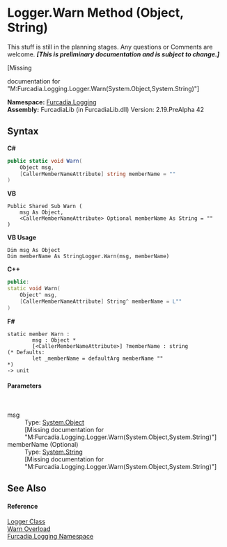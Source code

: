 # Logger.Warn Method (Object, String)
This stuff is still in the planning stages. Any questions or Comments are welcome. _**\[This is preliminary documentation and is subject to change.\]**_

\[Missing <summary> documentation for "M:Furcadia.Logging.Logger.Warn(System.Object,System.String)"\]

**Namespace:**&nbsp;<a href="N_Furcadia_Logging">Furcadia.Logging</a><br />**Assembly:**&nbsp;FurcadiaLib (in FurcadiaLib.dll) Version: 2.19.PreAlpha 42

## Syntax

**C#**<br />
``` C#
public static void Warn(
	Object msg,
	[CallerMemberNameAttribute] string memberName = ""
)
```

**VB**<br />
``` VB
Public Shared Sub Warn ( 
	msg As Object,
	<CallerMemberNameAttribute> Optional memberName As String = ""
)
```

**VB Usage**<br />
``` VB Usage
Dim msg As Object
Dim memberName As StringLogger.Warn(msg, memberName)
```

**C++**<br />
``` C++
public:
static void Warn(
	Object^ msg, 
	[CallerMemberNameAttribute] String^ memberName = L""
)
```

**F#**<br />
``` F#
static member Warn : 
        msg : Object * 
        [<CallerMemberNameAttribute>] ?memberName : string 
(* Defaults:
        let _memberName = defaultArg memberName ""
*)
-> unit 

```


#### Parameters
&nbsp;<dl><dt>msg</dt><dd>Type: <a href="http://msdn2.microsoft.com/en-us/library/e5kfa45b" target="_blank">System.Object</a><br />\[Missing <param name="msg"/> documentation for "M:Furcadia.Logging.Logger.Warn(System.Object,System.String)"\]</dd><dt>memberName (Optional)</dt><dd>Type: <a href="http://msdn2.microsoft.com/en-us/library/s1wwdcbf" target="_blank">System.String</a><br />\[Missing <param name="memberName"/> documentation for "M:Furcadia.Logging.Logger.Warn(System.Object,System.String)"\]</dd></dl>

## See Also


#### Reference
<a href="T_Furcadia_Logging_Logger">Logger Class</a><br /><a href="Overload_Furcadia_Logging_Logger_Warn">Warn Overload</a><br /><a href="N_Furcadia_Logging">Furcadia.Logging Namespace</a><br />